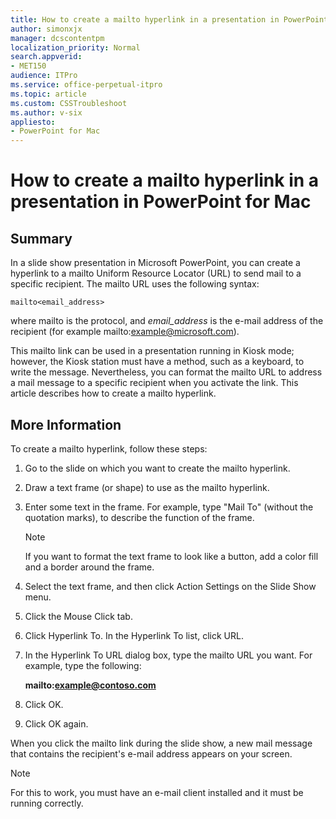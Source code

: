 ```yaml
---
title: How to create a mailto hyperlink in a presentation in PowerPoint for Mac
author: simonxjx
manager: dcscontentpm
localization_priority: Normal
search.appverid: 
- MET150
audience: ITPro
ms.service: office-perpetual-itpro
ms.topic: article
ms.custom: CSSTroubleshoot
ms.author: v-six
appliesto:
- PowerPoint for Mac
---
```


# How to create a mailto hyperlink in a presentation in PowerPoint for Mac

## Summary

In a slide show presentation in Microsoft PowerPoint, you can create a hyperlink to a mailto Uniform Resource Locator (URL) to send mail to a specific recipient. The mailto URL uses the following syntax:

```adoc
mailto<email_address>
```

where mailto is the protocol, and *email_address* is the e-mail address of the recipient (for example mailto:example@microsoft.com).

This mailto link can be used in a presentation running in Kiosk mode; however, the Kiosk station must have a method, such as a keyboard, to write the message. Nevertheless, you can format the mailto URL to address a mail message to a specific recipient when you activate the link. This article describes how to create a mailto hyperlink.

## More Information

To create a mailto hyperlink, follow these steps:

1. Go to the slide on which you want to create the mailto hyperlink.
2. Draw a text frame (or shape) to use as the mailto hyperlink.
3. Enter some text in the frame. For example, type "Mail To" (without the quotation marks), to describe the function of the frame.

   > [!NOTE]
   > If you want to format the text frame to look like a button, add a color fill and a border around the frame.

4. Select the text frame, and then click Action Settings on the Slide Show menu.
5. Click the Mouse Click tab.
6. Click Hyperlink To. In the Hyperlink To list, click URL.
7. In the Hyperlink To URL dialog box, type the mailto URL you want. For example, type the following:

   **mailto:example@contoso.com**

8. Click OK.
9. Click OK again.

When you click the mailto link during the slide show, a new mail message that contains the recipient's e-mail address appears on your screen.

> [!NOTE]
> For this to work, you must have an e-mail client installed and it must be running correctly.

